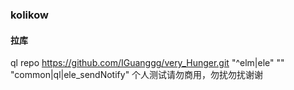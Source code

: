 ### kolikow
#### 拉库 
ql repo https://github.com/IGuanggg/very_Hunger.git "^elm|ele" "" "common|ql|ele_sendNotify"
个人测试请勿商用，勿扰勿扰谢谢

